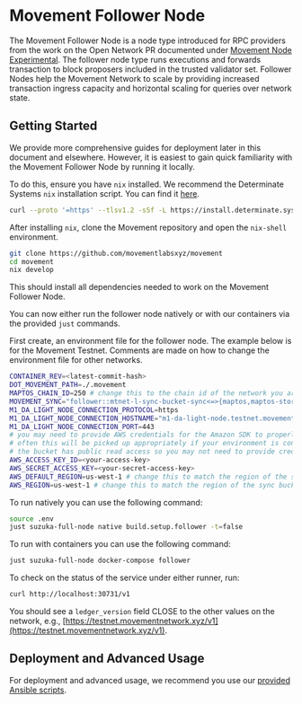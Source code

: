 # Movement Follower Node
The Movement Follower Node is a node type introduced for RPC providers from the work on the Open Network PR documented under [Movement Node Experimental](../../../../movement-node-experimental/). The follower node type runs executions and forwards transaction to block proposers included in the trusted validator set. Follower Nodes help the Movement Network to scale by providing increased transaction ingress capacity and horizontal scaling for queries over network state.

## Getting Started
We provide more comprehensive guides for deployment later in this document and elsewhere. However, it is easiest to gain quick familiarity with the Movement Follower Node by running it locally.

To do this, ensure you have `nix` installed. We recommend the Determinate Systems `nix` installation script. You can find it [here](https://determinate.systems/posts/determinate-nix-installer/).

```bash
curl --proto '=https' --tlsv1.2 -sSf -L https://install.determinate.systems/nix | sh -s -- install
```

After installing `nix`, clone the Movement repository and open the `nix-shell` environment.

```bash
git clone https://github.com/movementlabsxyz/movement
cd movement
nix develop
```

This should install all dependencies needed to work on the Movement Follower Node.

You can now either run the follower node natively or with our containers via the provided `just` commands.

First create, an environment file for the follower node. The example below is for the Movement Testnet. Comments are made on how to change the environment file for other networks.

```bash
CONTAINER_REV=<latest-commit-hash>
DOT_MOVEMENT_PATH=./.movement
MAPTOS_CHAIN_ID=250 # change this to the chain id of the network you are running
MOVEMENT_SYNC="follower::mtnet-l-sync-bucket-sync<=>{maptos,maptos-storage,suzuka-da-db}/**" # change to the sync bucket for the network you are running
M1_DA_LIGHT_NODE_CONNECTION_PROTOCOL=https
M1_DA_LIGHT_NODE_CONNECTION_HOSTNAME="m1-da-light-node.testnet.movementlabs.xyz" # changes this to the hostname of the m1_da_light_node_service on network you are running
M1_DA_LIGHT_NODE_CONNECTION_PORT=443
# you may need to provide AWS credentials for the Amazon SDK to properly interact with the sync bucket
# often this will be picked up appropriately if your environment is configured to use AWS
# the bucket has public read access so you may not need to provide credentials
AWS_ACCESS_KEY_ID=<your-access-key>
AWS_SECRET_ACCESS_KEY=<your-secret-access-key>
AWS_DEFAULT_REGION=us-west-1 # change this to match the region of the sync bucket
AWS_REGION=us-west-1 # change this to match the region of the sync bucket
```

To run natively you can use the following command:

```bash
source .env
just suzuka-full-node native build.setup.follower -t=false
```

To run with containers you can use the following command:

```bash
just suzuka-full-node docker-compose follower
```

To check on the status of the service under either runner, run:

```bash
curl http://localhost:30731/v1
```

You should see a `ledger_version` field CLOSE to the other values on the network, e.g., [https://testnet.movementnetwork.xyz/v1](https://testnet.movementnetwork.xyz/v1).

## Deployment and Advanced Usage
For deployment and advanced usage, we recommend you use our [provided Ansible scripts](../../ansible/follower-node/README.md).